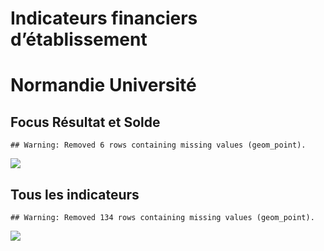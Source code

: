 Indicateurs financiers d’établissement
================

# Normandie Université

## Focus Résultat et Solde

    ## Warning: Removed 6 rows containing missing values (geom_point).

![](/home/julien/repo/cpesr/RFC/Finances/Etablissements/normandie_université_files/figure-gfm/etab.focus-1.png)<!-- -->

## Tous les indicateurs

    ## Warning: Removed 134 rows containing missing values (geom_point).

![](/home/julien/repo/cpesr/RFC/Finances/Etablissements/normandie_université_files/figure-gfm/etab-1.png)<!-- -->
